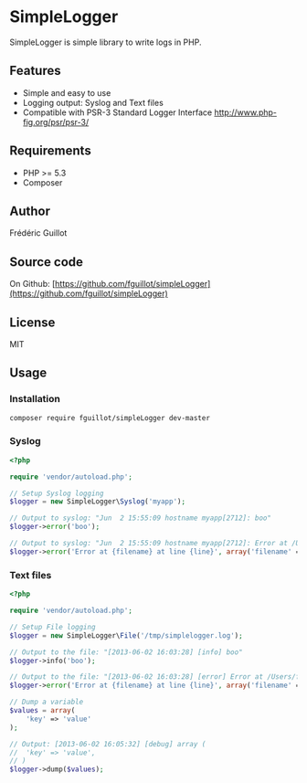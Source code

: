 SimpleLogger
============

SimpleLogger is simple library to write logs in PHP.

Features
--------

- Simple and easy to use
- Logging output: Syslog and Text files
- Compatible with PSR-3 Standard Logger Interface <http://www.php-fig.org/psr/psr-3/>

Requirements
------------

- PHP >= 5.3
- Composer

Author
------

Frédéric Guillot

Source code
-----------

On Github: [https://github.com/fguillot/simpleLogger](https://github.com/fguillot/simpleLogger)

License
-------

MIT

Usage
-----

### Installation

```bash
composer require fguillot/simpleLogger dev-master
```

### Syslog

```php
<?php

require 'vendor/autoload.php';

// Setup Syslog logging
$logger = new SimpleLogger\Syslog('myapp');

// Output to syslog: "Jun  2 15:55:09 hostname myapp[2712]: boo"
$logger->error('boo');

// Output to syslog: "Jun  2 15:55:09 hostname myapp[2712]: Error at /Users/Me/Devel/libraries/simpleLogger/example.php at line 15"
$logger->error('Error at {filename} at line {line}', array('filename' => __FILE__, 'line' => __LINE__));
```

### Text files

```php
<?php

require 'vendor/autoload.php';

// Setup File logging
$logger = new SimpleLogger\File('/tmp/simplelogger.log');

// Output to the file: "[2013-06-02 16:03:28] [info] boo"
$logger->info('boo');

// Output to the file: "[2013-06-02 16:03:28] [error] Error at /Users/fred/Devel/libraries/simpleLogger/example.php at line 24"
$logger->error('Error at {filename} at line {line}', array('filename' => __FILE__, 'line' => __LINE__));

// Dump a variable
$values = array(
    'key' => 'value'
);

// Output: [2013-06-02 16:05:32] [debug] array (
//  'key' => 'value',
// )
$logger->dump($values);
```
